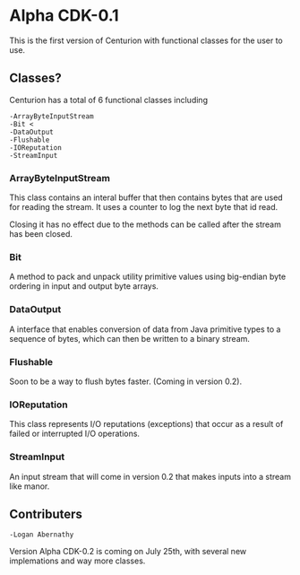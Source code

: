 # Alpha CDK-0.1

This is the first version of Centurion with functional classes for the user to use.

## Classes?

Centurion has a total of 6 functional classes including <br>

    -ArrayByteInputStream 
    -Bit <
    -DataOutput 
    -Flushable 
    -IOReputation
    -StreamInput 

### ArrayByteInputStream

This class contains an interal buffer that then contains bytes that are used 
for reading the stream. It uses a counter to log the next byte that id read. 

Closing it has no effect due to the methods can be called after the stream has 
been closed.

### Bit 

A method to pack and unpack utility primitive values using big-endian byte ordering 
in input and output byte arrays.

### DataOutput

A interface that enables conversion of data from Java primitive types to a sequence 
of bytes, which can then be written to a binary stream.

### Flushable

Soon to be a way to flush bytes faster. (Coming in version 0.2).

### IOReputation

This class represents I/O reputations (exceptions) that occur as a result of failed or interrupted 
I/O operations.

### StreamInput

An input stream that will come in version 0.2 that makes inputs into a stream like manor.

## Contributers
    -Logan Abernathy

Version Alpha CDK-0.2 is coming on July 25th, with several new implemations and way more classes.